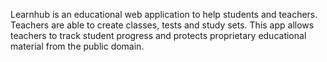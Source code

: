 Learnhub is an educational web application to help students 
and teachers. Teachers are able to create classes, tests
and study sets. This app allows teachers to track student
progress and protects proprietary educational material 
from the public domain. 
